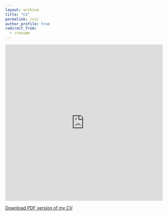 ```yaml
---
layout: archive
title: "CV"
permalink: /cv/
author_profile: true
redirect_from:
  - /resume
---
```


<iframe src="https://alexandernwala.com/files/NwalaCV.pdf" width="100%" height="500" frameborder="no" border="0" marginwidth="0" marginheight="0"></iframe>

[Download PDF version of my CV](https://alexandernwala.com/files/NwalaCV.pdf).